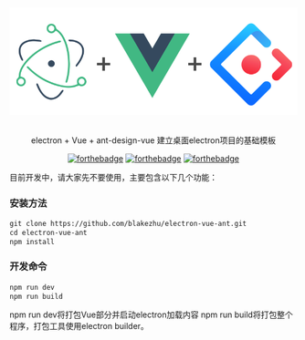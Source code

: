 <div align="center">
<br>
<img width="800" src="/docs/images/logo.png" alt="electron-vue-ant">
<br>
<br>
</div>

<p align="center" color="#6a737d">
electron + Vue + ant-design-vue 建立桌面electron项目的基础模板
</p>
<div align="center">

[![forthebadge](http://forthebadge.com/images/badges/built-with-love.svg)](http://forthebadge.com) [![forthebadge](http://forthebadge.com/images/badges/uses-js.svg)](http://forthebadge.com) [![forthebadge](http://forthebadge.com/images/badges/makes-people-smile.svg)](http://forthebadge.com)
</div>

目前开发中，请大家先不要使用，主要包含以下几个功能：



### 安装方法
```
git clone https://github.com/blakezhu/electron-vue-ant.git
cd electron-vue-ant
npm install
```

### 开发命令
```
npm run dev
npm run build
```

npm run dev将打包Vue部分并启动electron加载内容
npm run build将打包整个程序，打包工具使用electron builder。